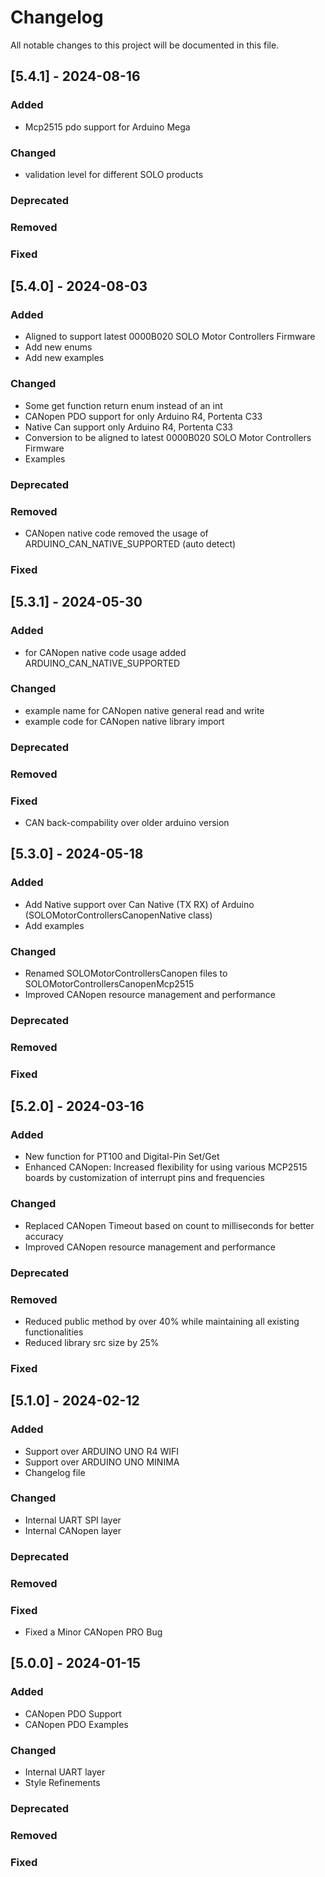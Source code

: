 # Changelog

All notable changes to this project will be documented in this file.

## [5.4.1] - 2024-08-16
### Added
- Mcp2515 pdo support for Arduino Mega

### Changed
- validation level for different SOLO products

### Deprecated

### Removed


### Fixed

## [5.4.0] - 2024-08-03
### Added
- Aligned to support latest 0000B020 SOLO Motor Controllers Firmware 
- Add new enums
- Add new examples

### Changed
- Some get function return enum instead of an int 
- CANopen PDO support for only Arduino R4, Portenta C33
- Native Can support only Arduino R4, Portenta C33 
- Conversion to be aligned to latest 0000B020 SOLO Motor Controllers Firmware 
- Examples

### Deprecated

### Removed
- CANopen native code removed the usage of ARDUINO_CAN_NATIVE_SUPPORTED (auto detect) 

### Fixed

## [5.3.1] - 2024-05-30
### Added
- for CANopen native code usage added ARDUINO_CAN_NATIVE_SUPPORTED 

### Changed
- example name for CANopen native general read and write
- example code for CANopen native library import

### Deprecated

### Removed

### Fixed
- CAN back-compability over older arduino version

## [5.3.0] - 2024-05-18
### Added
- Add Native support over Can Native (TX RX) of Arduino (SOLOMotorControllersCanopenNative class)
- Add examples

### Changed
- Renamed SOLOMotorControllersCanopen files to SOLOMotorControllersCanopenMcp2515
- Improved CANopen resource management and performance

### Deprecated

### Removed

### Fixed

## [5.2.0] - 2024-03-16
### Added
- New function for PT100 and Digital-Pin Set/Get
- Enhanced CANopen: Increased flexibility for using various MCP2515 boards by customization of interrupt pins and frequencies

### Changed
- Replaced CANopen Timeout based on count to milliseconds for better accuracy
- Improved CANopen resource management and performance

### Deprecated

### Removed
- Reduced public method by over 40% while maintaining all existing functionalities
- Reduced library src size by 25% 

### Fixed

## [5.1.0] - 2024-02-12
### Added
- Support over ARDUINO UNO R4 WIFI
- Support over ARDUINO UNO MINIMA
- Changelog file

### Changed
- Internal UART SPI layer
- Internal CANopen layer

### Deprecated

### Removed

### Fixed
- Fixed a Minor CANopen PRO Bug  

## [5.0.0] - 2024-01-15
### Added
- CANopen PDO Support
- CANopen PDO Examples

### Changed
- Internal UART layer
- Style Refinements

### Deprecated

### Removed

### Fixed
